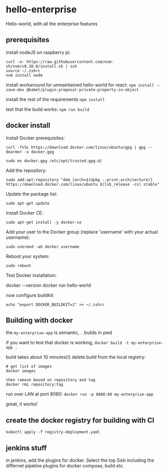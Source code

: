 # hello-enterprise
Hello-world, with all the enterprise features

## prerequisites
install nodeJS on raspberry pi:

```
curl -o- https://raw.githubusercontent.com/nvm-sh/nvm/v0.38.0/install.sh | zsh
source ~/.zshrc
nvm install node
```

install workaround for unmaintained hello-world for react:
`npm install --save-dev @babel/plugin-proposal-private-property-in-object`

install the rest of the requirements
`npm install`

test that the build works:
`npm run build`

## docker install
Install Docker prerequisites:
```
curl -fsSL https://download.docker.com/linux/ubuntu/gpg | gpg --dearmor -o docker.gpg

sudo mv docker.gpg /etc/apt/trusted.gpg.d/
```


Add the repository:

```
sudo add-apt-repository "deb [arch=$(dpkg --print-architecture)] https://download.docker.com/linux/ubuntu $(lsb_release -cs) stable"
```
Update the package list:

`sudo apt-get update`

Install Docker CE:


`sudo apt-get install -y docker-ce`

Add your user to the Docker group (replace 'username' with your actual username):


`sudo usermod -aG docker username`

Reboot your system:

`sudo reboot`

Test Docker installation:

docker --version
docker run hello-world

now configure buildkit:

`echo "export DOCKER_BUILDKIT=1" >> ~/.zshrc `

## Building with docker

the `my-enterprise-app` is semantic, `.` builds in pwd

if you want to test that docker is working,
`docker build -t my-enterprise-app .`

build takes about 10 minutes(!)
delete build from the local registry:
```
# get list of images
docker images

then remove based on repository and tag
docker rmi repository:tag
```

run over LAN at port 8080:
`docker run -p 8080:80 my-enterprise-app`

great, it works!

## create the docker registry for building with CI

`kubectl apply -f registry-deployment.yaml`

## jenkins stuff

in jenkins, add the plugins for docker. Select the top 5ish including the differnet pipeline plugins for docker compose, build etc.
